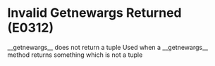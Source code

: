 # Invalid Getnewargs Returned (E0312)

\_\_getnewargs\_\_ does not return a tuple Used when a
\_\_getnewargs\_\_ method returns something which is not a tuple
